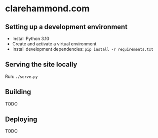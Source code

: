# clarehammond.com

## Setting up a development environment

* Install Python 3.10
* Create and activate a virtual environment
* Install development dependencies: `pip install -r requirements.txt`

## Serving the site locally

Run: `./serve.py`

## Building

TODO

## Deploying

TODO
